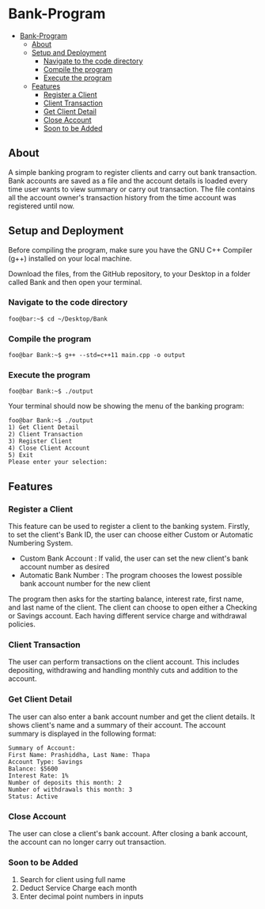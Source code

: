 
# Bank-Program

- [Bank-Program](#bank-program)
  * [About](#about)
  * [Setup and Deployment](#setup-and-deployment)
    + [Navigate to the code directory](#navigate-to-the-code-directory)
    + [Compile the program](#compile-the-program)
    + [Execute the program](#execute-the-program-)
  * [Features](#features)
    + [Register a Client](#register-a-client)
    + [Client Transaction](#client-transaction)
    + [Get Client Detail](#get-client-detail)
    + [Close Account](#close-account)
    + [Soon to be Added](#soon-to-be-added)

## About
A simple banking program to register clients and carry out bank transaction. Bank accounts are saved as a file and the account details is loaded every time user wants to view summary or carry out transaction. The file contains all the account owner's transaction history from the time account was registered until now.

## Setup and Deployment

Before compiling the program, make sure you have the GNU C++ Compiler (g++) installed on your local machine.

Download the files, from the GitHub repository, to your Desktop in a folder called Bank and then open your terminal. 

### Navigate to the code directory
```console
foo@bar:~$ cd ~/Desktop/Bank
```

### Compile the program
```console
foo@bar Bank:~$ g++ --std=c++11 main.cpp -o output
```
### Execute the program
```console
foo@bar Bank:~$ ./output
```

Your terminal should now be showing the menu of the banking program:
```console
foo@bar Bank:~$ ./output
1) Get Client Detail
2) Client Transaction
3) Register Client
4) Close Client Account 
5) Exit
Please enter your selection:
```


## Features

### Register a Client

This feature can be used to register a client to the banking system. Firstly, to set the client's Bank ID, the user can choose either Custom or Automatic Numbering System.

- Custom Bank Account : If valid, the user can set the new client's bank account number as desired
- Automatic Bank Number : The program chooses the lowest possible bank account number for the new client

The program then asks for the starting balance, interest rate, first name, and last name of the client. The client can choose to open either a Checking or Savings account. Each having different service charge and withdrawal policies.
  
### Client Transaction

The user can perform transactions on the client account. This includes depositing, withdrawing and handling monthly cuts and addition to the account.
  
### Get Client Detail

The user can also enter a bank account number and get the client details. It shows client's name and a summary of their account. The account summary is displayed in the following format:

```console
Summary of Account:
First Name: Prashiddha, Last Name: Thapa
Account Type: Savings
Balance: $5600
Interest Rate: 1%
Number of deposits this month: 2
Number of withdrawals this month: 3
Status: Active
```

### Close Account
  
The user can close a client's bank account. After closing a bank account, the account can no longer carry out transaction.
  
### Soon to be Added

1) Search for client using full name
2) Deduct Service Charge each month
3) Enter decimal point numbers in inputs
